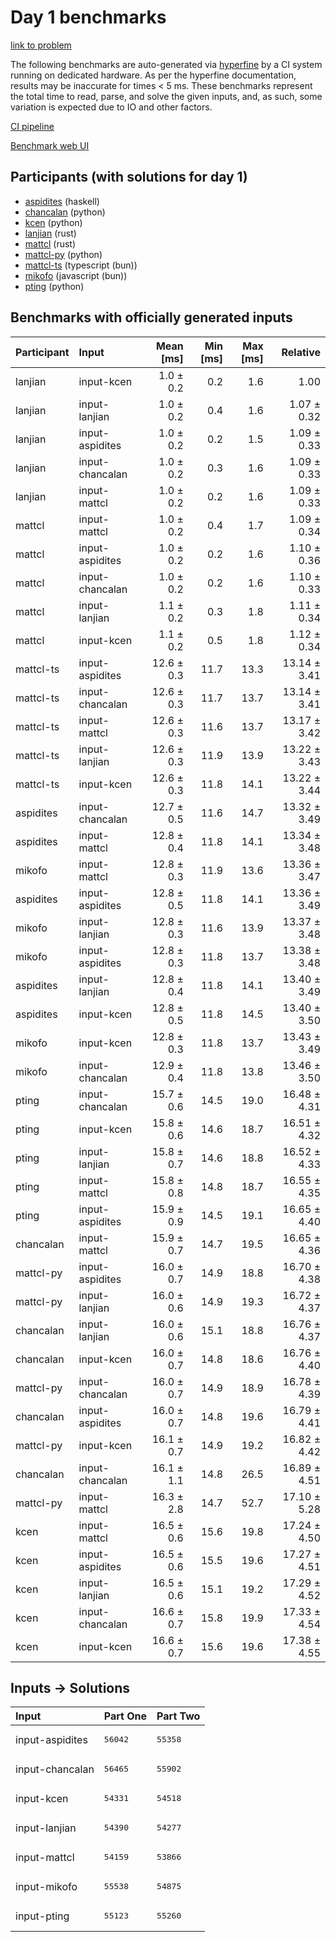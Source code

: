 # Day 1 benchmarks

[link to problem](https://adventofcode.com/2023/day/1)

The following benchmarks are auto-generated via
[hyperfine](https://github.com/sharkdp/hyperfine) by a CI system running on
dedicated hardware. As per the hyperfine documentation, results may be
inaccurate for times < 5 ms. These benchmarks represent the total time to read,
parse, and solve the given inputs, and, as such, some variation is expected due
to IO and other factors.

[CI pipeline](http://ci.papercode.net:8080/teams/main/pipelines/aoc2023)

[Benchmark web UI](https://aoc.ancalagon.black)


## Participants (with solutions for day 1)

- [aspidites](https://github.com/aspidites/aoc2023) (haskell)
- [chancalan](https://github.com/chancalan/aoc2023) (python)
- [kcen](https://github.com/kcen/aoc2023) (python)
- [lanjian](https://github.com/lanjian/aoc-2023) (rust)
- [mattcl](https://github.com/mattcl/aoc2023) (rust)
- [mattcl-py](https://github.com/mattcl/aoc2023-py) (python)
- [mattcl-ts](https://github.com/mattcl/aoc2023-js) (typescript (bun))
- [mikofo](https://github.com/mikofo/advent-of-code-2023) (javascript (bun))
- [pting](https://github.com/pting/aoc2023) (python)


## Benchmarks with officially generated inputs

| Participant | Input | Mean [ms] | Min [ms] | Max [ms] | Relative |
|:---|:---|---:|---:|---:|---:|
| lanjian | input-kcen | 1.0 ± 0.2 | 0.2 | 1.6 | 1.00 |
| lanjian | input-lanjian | 1.0 ± 0.2 | 0.4 | 1.6 | 1.07 ± 0.32 |
| lanjian | input-aspidites | 1.0 ± 0.2 | 0.2 | 1.5 | 1.09 ± 0.33 |
| lanjian | input-chancalan | 1.0 ± 0.2 | 0.3 | 1.6 | 1.09 ± 0.33 |
| lanjian | input-mattcl | 1.0 ± 0.2 | 0.2 | 1.6 | 1.09 ± 0.33 |
| mattcl | input-mattcl | 1.0 ± 0.2 | 0.4 | 1.7 | 1.09 ± 0.34 |
| mattcl | input-aspidites | 1.0 ± 0.2 | 0.2 | 1.6 | 1.10 ± 0.36 |
| mattcl | input-chancalan | 1.0 ± 0.2 | 0.2 | 1.6 | 1.10 ± 0.33 |
| mattcl | input-lanjian | 1.1 ± 0.2 | 0.3 | 1.8 | 1.11 ± 0.34 |
| mattcl | input-kcen | 1.1 ± 0.2 | 0.5 | 1.8 | 1.12 ± 0.34 |
| mattcl-ts | input-aspidites | 12.6 ± 0.3 | 11.7 | 13.3 | 13.14 ± 3.41 |
| mattcl-ts | input-chancalan | 12.6 ± 0.3 | 11.7 | 13.7 | 13.14 ± 3.41 |
| mattcl-ts | input-mattcl | 12.6 ± 0.3 | 11.6 | 13.7 | 13.17 ± 3.42 |
| mattcl-ts | input-lanjian | 12.6 ± 0.3 | 11.9 | 13.9 | 13.22 ± 3.43 |
| mattcl-ts | input-kcen | 12.6 ± 0.3 | 11.8 | 14.1 | 13.22 ± 3.44 |
| aspidites | input-chancalan | 12.7 ± 0.5 | 11.6 | 14.7 | 13.32 ± 3.49 |
| aspidites | input-mattcl | 12.8 ± 0.4 | 11.8 | 14.1 | 13.34 ± 3.48 |
| mikofo | input-mattcl | 12.8 ± 0.3 | 11.9 | 13.6 | 13.36 ± 3.47 |
| aspidites | input-aspidites | 12.8 ± 0.5 | 11.8 | 14.1 | 13.36 ± 3.49 |
| mikofo | input-lanjian | 12.8 ± 0.3 | 11.6 | 13.9 | 13.37 ± 3.48 |
| mikofo | input-aspidites | 12.8 ± 0.3 | 11.8 | 13.7 | 13.38 ± 3.48 |
| aspidites | input-lanjian | 12.8 ± 0.4 | 11.8 | 14.1 | 13.40 ± 3.49 |
| aspidites | input-kcen | 12.8 ± 0.5 | 11.8 | 14.5 | 13.40 ± 3.50 |
| mikofo | input-kcen | 12.8 ± 0.3 | 11.8 | 13.7 | 13.43 ± 3.49 |
| mikofo | input-chancalan | 12.9 ± 0.4 | 11.8 | 13.8 | 13.46 ± 3.50 |
| pting | input-chancalan | 15.7 ± 0.6 | 14.5 | 19.0 | 16.48 ± 4.31 |
| pting | input-kcen | 15.8 ± 0.6 | 14.6 | 18.7 | 16.51 ± 4.32 |
| pting | input-lanjian | 15.8 ± 0.7 | 14.6 | 18.8 | 16.52 ± 4.33 |
| pting | input-mattcl | 15.8 ± 0.8 | 14.8 | 18.7 | 16.55 ± 4.35 |
| pting | input-aspidites | 15.9 ± 0.9 | 14.5 | 19.1 | 16.65 ± 4.40 |
| chancalan | input-mattcl | 15.9 ± 0.7 | 14.7 | 19.5 | 16.65 ± 4.36 |
| mattcl-py | input-aspidites | 16.0 ± 0.7 | 14.9 | 18.8 | 16.70 ± 4.38 |
| mattcl-py | input-lanjian | 16.0 ± 0.6 | 14.9 | 19.3 | 16.72 ± 4.37 |
| chancalan | input-lanjian | 16.0 ± 0.6 | 15.1 | 18.8 | 16.76 ± 4.37 |
| chancalan | input-kcen | 16.0 ± 0.7 | 14.8 | 18.6 | 16.76 ± 4.40 |
| mattcl-py | input-chancalan | 16.0 ± 0.7 | 14.9 | 18.9 | 16.78 ± 4.39 |
| chancalan | input-aspidites | 16.0 ± 0.7 | 14.8 | 19.6 | 16.79 ± 4.41 |
| mattcl-py | input-kcen | 16.1 ± 0.7 | 14.9 | 19.2 | 16.82 ± 4.42 |
| chancalan | input-chancalan | 16.1 ± 1.1 | 14.8 | 26.5 | 16.89 ± 4.51 |
| mattcl-py | input-mattcl | 16.3 ± 2.8 | 14.7 | 52.7 | 17.10 ± 5.28 |
| kcen | input-mattcl | 16.5 ± 0.6 | 15.6 | 19.8 | 17.24 ± 4.50 |
| kcen | input-aspidites | 16.5 ± 0.6 | 15.5 | 19.6 | 17.27 ± 4.51 |
| kcen | input-lanjian | 16.5 ± 0.6 | 15.1 | 19.2 | 17.29 ± 4.52 |
| kcen | input-chancalan | 16.6 ± 0.7 | 15.8 | 19.9 | 17.33 ± 4.54 |
| kcen | input-kcen | 16.6 ± 0.7 | 15.6 | 19.6 | 17.38 ± 4.55 |


## Inputs -> Solutions

| Input | Part One | Part Two |
|:---|:---|:---|
|input-aspidites|<pre>56042</pre>|<pre>55358</pre>|
|input-chancalan|<pre>56465</pre>|<pre>55902</pre>|
|input-kcen|<pre>54331</pre>|<pre>54518</pre>|
|input-lanjian|<pre>54390</pre>|<pre>54277</pre>|
|input-mattcl|<pre>54159</pre>|<pre>53866</pre>|
|input-mikofo|<pre>55538</pre>|<pre>54875</pre>|
|input-pting|<pre>55123</pre>|<pre>55260</pre>|